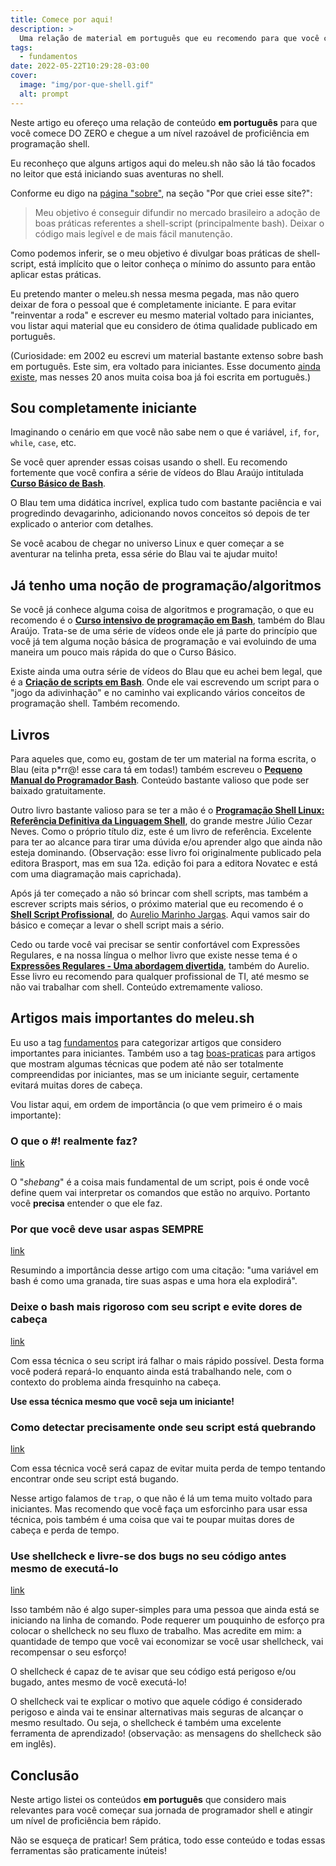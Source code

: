 ```yaml
---
title: Comece por aqui!
description: >
  Uma relação de material em português que eu recomendo para que você comece DO ZERO e chegue a um nível razoável de proficiência em programação shell.
tags:
  - fundamentos
date: 2022-05-22T10:29:28-03:00
cover:
  image: "img/por-que-shell.gif"
  alt: prompt
---
```


Neste artigo eu ofereço uma relação de conteúdo **em português** para que você comece DO ZERO e chegue a um nível razoável de proficiência em programação shell.

Eu reconheço que alguns artigos aqui do meleu.sh não são lá tão focados no leitor que está iniciando suas aventuras no shell.

Conforme eu digo na [página "sobre"](/sobre/#por-que-criei-esse-site), na seção "Por que criei esse site?":

> Meu objetivo é conseguir difundir no mercado brasileiro a adoção de boas práticas referentes a shell-script (principalmente bash). Deixar o código mais legível e de mais fácil manutenção.

Como podemos inferir, se o meu objetivo é divulgar boas práticas de shell-script, está implícito que o leitor conheça o mínimo do assunto para então aplicar estas práticas.

Eu pretendo manter o meleu.sh nessa mesma pegada, mas não quero deixar de fora o pessoal que é completamente iniciante. E para evitar "reinventar a roda" e escrever eu mesmo material voltado para iniciantes, vou listar aqui material que eu considero de ótima qualidade publicado em português.

(Curiosidade: em 2002 eu escrevi um material bastante extenso sobre bash em português. Este sim, era voltado para iniciantes. Esse documento [ainda existe](https://meleu.gitbooks.io/bashscripting), mas nesses 20 anos muita coisa boa já foi escrita em português.)

## Sou completamente iniciante

Imaginando o cenário em que você não sabe nem o que é variável, `if`, `for`, `while`, `case`, etc.

Se você quer aprender essas coisas usando o shell. Eu recomendo fortemente que você confira a série de vídeos do Blau Araújo intitulada **[Curso Básico de Bash](https://www.youtube.com/playlist?list=PLXoSGejyuQGpf4X-NdGjvSlEFZhn2f2H7)**.

O Blau tem uma didática incrível, explica tudo com bastante paciência e vai progredindo devagarinho, adicionando novos conceitos só depois de ter explicado o anterior com detalhes.

Se você acabou de chegar no universo Linux e quer começar a se aventurar na telinha preta, essa série do Blau vai te ajudar muito!


## Já tenho uma noção de programação/algoritmos

Se você já conhece alguma coisa de algoritmos e programação, o que eu recomendo é o **[Curso intensivo de programação em Bash](https://www.youtube.com/playlist?list=PLXoSGejyuQGr53w4IzUzbPCqR4HPOHjAI)**, também do Blau Araújo. Trata-se de uma série de vídeos onde ele já parte do princípio que você já tem alguma noção básica de programação e vai evoluindo de uma maneira um pouco mais rápida do que o Curso Básico.

Existe ainda uma outra série de vídeos do Blau que eu achei bem legal, que é a **[Criação de scripts em Bash](https://www.youtube.com/playlist?list=PLXoSGejyuQGrjEIS_tIJ7XYJTcc1ggQy-)**. Onde ele vai escrevendo um script para o "jogo da adivinhação" e no caminho vai explicando vários conceitos de programação shell. Também recomendo.


## Livros

Para aqueles que, como eu, gostam de ter um material na forma escrita, o Blau (eita p\*rr@! esse cara tá em todas!) também escreveu o **[Pequeno Manual do Programador Bash](https://blauaraujo.com/livro/)**. Conteúdo bastante valioso que pode ser baixado gratuitamente.

Outro livro bastante valioso para se ter a mão é o **[Programação Shell Linux: Referência Definitiva da Linguagem Shell](https://novatec.com.br/livros/programacao-shell-linux-12ed/)**, do grande mestre Júlio Cezar Neves. Como o próprio título diz, este é um livro de referência. Excelente para ter ao alcance para tirar uma dúvida e/ou aprender algo que ainda não esteja dominando. (Observação: esse livro foi originalmente publicado pela editora Brasport, mas em sua 12a. edição foi para a editora Novatec e está com uma diagramação mais caprichada).

Após já ter começado a não só brincar com shell scripts, mas também a escrever scripts mais sérios, o próximo material que eu recomendo é o **[Shell Script Profissional](https://www.shellscript.com.br/)**, do [Aurelio Marinho Jargas](https://aurelio.net). Aqui vamos sair do básico e começar a levar o shell script mais a sério.

Cedo ou tarde você vai precisar se sentir confortável com Expressões Regulares, e na nossa língua o melhor livro que existe nesse tema é o **[Expressões Regulares - Uma abordagem divertida](https://www.piazinho.com.br/)**, também do Aurelio. Esse livro eu recomendo para qualquer profissional de TI, até mesmo se não vai trabalhar com shell. Conteúdo extremamente valioso.


## Artigos mais importantes do meleu.sh

Eu uso a tag [fundamentos](/tags/fundamentos) para categorizar artigos que considero importantes para iniciantes. Também uso a tag [boas-praticas](/tags/boas-praticas) para artigos que mostram algumas técnicas que podem até não ser totalmente compreendidas por iniciantes, mas se um iniciante seguir, certamente evitará muitas dores de cabeça.

Vou listar aqui, em ordem de importância (o que vem primeiro é o mais importante):

### O que o #! realmente faz?

[link](/shebang)

O "*shebang*" é a coisa mais fundamental de um script, pois é onde você define quem vai interpretar os comandos que estão no arquivo. Portanto você **precisa** entender o que ele faz.

### Por que você deve usar aspas SEMPRE

[link](/aspas-sempre)

Resumindo a importância desse artigo com uma citação: "uma variável em bash é como uma granada, tire suas aspas e uma hora ela explodirá".


### Deixe o bash mais rigoroso com seu script e evite dores de cabeça

[link](/bash-rigoroso)

Com essa técnica o seu script irá falhar o mais rápido possível. Desta forma você poderá repará-lo enquanto ainda está trabalhando nele, com o contexto do problema ainda fresquinho na cabeça.

**Use essa técnica mesmo que você seja um iniciante!**

### Como detectar precisamente onde seu script está quebrando

[link](/trap-err)

Com essa técnica você será capaz de evitar muita perda de tempo tentando encontrar onde seu script está bugando.

Nesse artigo falamos de `trap`, o que não é lá um tema muito voltado para iniciantes. Mas recomendo que você faça um esforcinho para usar essa técnica, pois também é uma coisa que vai te poupar muitas dores de cabeça e perda de tempo.

### Use shellcheck e livre-se dos bugs no seu código antes mesmo de executá-lo

[link](/shellcheck)

Isso também não é algo super-simples para uma pessoa que ainda está se iniciando na linha de comando. Pode requerer um pouquinho de esforço pra colocar o shellcheck no seu fluxo de trabalho. Mas acredite em mim: a quantidade de tempo que você vai economizar se você usar shellcheck, vai recompensar o seu esforço!

O shellcheck é capaz de te avisar que seu código está perigoso e/ou bugado, antes mesmo de você executá-lo!

O shellcheck vai te explicar o motivo que aquele código é considerado perigoso e ainda vai te ensinar alternativas mais seguras de alcançar o mesmo resultado. Ou seja, o shellcheck é também uma excelente ferramenta de aprendizado! (observação: as mensagens do shellcheck são em inglês).


## Conclusão

Neste artigo listei os conteúdos **em português** que considero mais relevantes para você começar sua jornada de programador shell e atingir um nível de proficiência bem rápido.

Não se esqueça de praticar! Sem prática, todo esse conteúdo e todas essas ferramentas são praticamente inúteis!





